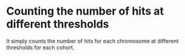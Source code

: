 # Counting the number of hits at different thresholds

It simply counts the number of hits for each chromosome at different thresholds for each cohort.

